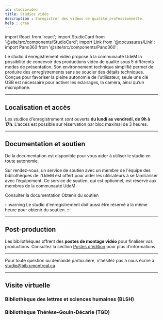 ```yaml
---
id: studiovideo
title: Studios vidéo
description : Enregistrer des vidéos de qualité professionnelle.
help : crea
---
```


import React from 'react';
import StudioCard from '@site/src/components/StudioCard';
import Link from '@docusaurus/Link';
import Pano360 from '@site/src/components/Pano360';

Le studio d’enregistrement vidéo propose à la communauté UdeM la possibilité de concevoir des productions vidéo de qualité sous 5 différents modes de présentation. Son environnement technique simplifié permet de produire des enregistrements sans se soucier des détails techniques. Conçue pour favoriser la pleine autonomie de l'utilisateur, seule une clé USB est nécessaire pour activer les éclairages, la caméra, ainsi qu’un microphone.

---

## Localisation et accès

Les studios d'enregistrement sont ouverts **du lundi au vendredi, de 9h à 17h**.
L'accès est possible sur réservation par bloc maximal de 3 heures.

<div
  className="grid grid--2"
  style={{ display: "grid", gap: "1rem", gridTemplateColumns: "repeat(auto-fit, minmax(250px, 1fr))" }}
>
  <StudioCard
    title="Bibliothèque des lettres et sciences humaines (BLSH)"
    location="Pavillon Samuel-Bronfman, 2e étage, local 2076-5"
    mapLink="https://maps.app.goo.gl/6HsLMAxoBWpQZgcD8"
    reserveLink="https://calendrier.bib.umontreal.ca/space/21911"
    reserveText="Réserver"
  />
  <StudioCard
    title="Bibliothèque Thérèse-Gouin-Décarie (TGD)"
    location="Pavillon Marie-Victorin, 2e étage, local G-305-12"
    mapLink="https://maps.app.goo.gl/t8GE4RdMBEJiHJtd8"
    reserveLink="https://calendrier.bib.umontreal.ca/space/27038"
    reserveText="Réserver"
  />
</div>

---

## Documentation et soutien

De la documentation est disponible pour vous aider à utiliser le studio en toute autonomie.

Sur rendez-vous, un service de soutien avec un membre de l'équipe des bibliothèques de l'UdeM est offert pour aider les utilisateurs à se familiariser avec l’équipement. Ce service de soutien, qui est optionnel, est réservé aux membres de la communauté UdeM.

<Link to=".././medias/studiovideo" className="button button--secondary">
  Consulter la documentation
</Link>

<Link to="../a-propos/nous-joindre" className="button button--secondary">
  Obtenir du soutien
</Link>

:::warning Le studio d'enregistrement doit aussi être réservé à la même heure pour obtenir du soutien.
:::

---

## Post-production

Les bibliothèques offrent des **postes de montage vidéo** pour finaliser vos productions. Consultez la section [Postes d'édition](../medias/postes-edition.md) pour plus d'informations.

---

Pour toute question ou demande particulière, n'hésitez pas à nous écrire à studio@bib.umontreal.ca

---

## Visite virtuelle

### Bibliothèque des lettres et sciences humaines (BLSH)

<Pano360
  image="/img/pano/studiovideolsh.webp"
  legende="Vue en 360° du Studio vidéo"
  title="Studio vidéo"
  alt="Vue en 360° du Studio vidéo"
/>

### Bibliothèque Thérèse-Gouin-Décarie (TGD)

<Pano360
  image="/img/pano/studiovideotgd.webp"
  legende="Vue en 360° du Studio vidéo"
  title="Studio vidéo"
  alt="Vue en 360° du Studio vidéo"
/>